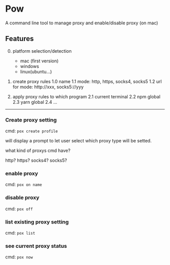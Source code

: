 # Pow

A command line tool to manage proxy and enable/disable proxy (on mac)

## Features

0. platform selection/detection
    - mac (first version)
    - windows
    - linux(ubuntu...)

1. create proxy rules
    1.0 name
    1.1 mode: http, https, socks4, socks5
    1.2 url for mode: http://xxx, socks5://yyy

2. apply proxy rules to which program
    2.1 current terminal
    2.2 npm global
    2.3 yarn global
    2.4 ...




---

### Create proxy setting

cmd: `pox create profile`

will display a prompt to let user select which proxy type will be setted.

what kind of proxys cmd have?

http? https? socks4? socks5?

### enable proxy 

cmd: `pox on name`

### disable proxy

cmd: `pox off`

### list existing proxy setting

cmd: `pox list`

### see current proxy status

cmd: `pox now`



